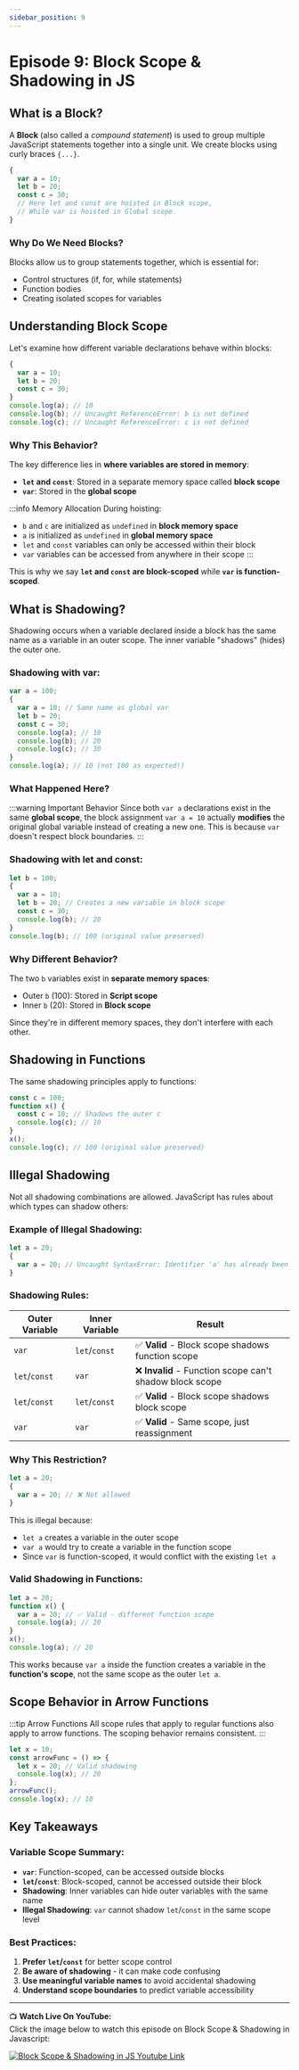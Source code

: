 ```yaml
---
sidebar_position: 9
---
```



# Episode 9: Block Scope & Shadowing in JS

## What is a Block?

A **Block** (also called a *compound statement*) is used to group multiple JavaScript statements together into a single unit. We create blocks using curly braces `{...}`.

```js
{
  var a = 10;
  let b = 20;
  const c = 30;
  // Here let and const are hoisted in Block scope,
  // While var is hoisted in Global scope.
}
```

### Why Do We Need Blocks?

Blocks allow us to group statements together, which is essential for:
- Control structures (if, for, while statements)
- Function bodies
- Creating isolated scopes for variables

## Understanding Block Scope

Let's examine how different variable declarations behave within blocks:

```js
{
  var a = 10;
  let b = 20;
  const c = 30;
}
console.log(a); // 10
console.log(b); // Uncaught ReferenceError: b is not defined
console.log(c); // Uncaught ReferenceError: c is not defined
```

### Why This Behavior?

The key difference lies in **where variables are stored in memory**:

- **`let` and `const`**: Stored in a separate memory space called **block scope**
- **`var`**: Stored in the **global scope**

:::info Memory Allocation
During hoisting:
- `b` and `c` are initialized as `undefined` in **block memory space**
- `a` is initialized as `undefined` in **global memory space**
- `let` and `const` variables can only be accessed within their block
- `var` variables can be accessed from anywhere in their scope
:::

This is why we say **`let` and `const` are block-scoped** while **`var` is function-scoped**.

## What is Shadowing?

Shadowing occurs when a variable declared inside a block has the same name as a variable in an outer scope. The inner variable "shadows" (hides) the outer one.

### Shadowing with var:

```js
var a = 100;
{
  var a = 10; // Same name as global var
  let b = 20;
  const c = 30;
  console.log(a); // 10
  console.log(b); // 20
  console.log(c); // 30
}
console.log(a); // 10 (not 100 as expected!)
```

### What Happened Here?

:::warning Important Behavior
Since both `var a` declarations exist in the same **global scope**, the block assignment `var a = 10` actually **modifies** the original global variable instead of creating a new one. This is because `var` doesn't respect block boundaries.
:::

### Shadowing with let and const:

```js
let b = 100;
{
  var a = 10;
  let b = 20; // Creates a new variable in block scope
  const c = 30;
  console.log(b); // 20
}
console.log(b); // 100 (original value preserved)
```

### Why Different Behavior?

The two `b` variables exist in **separate memory spaces**:
- Outer `b` (100): Stored in **Script scope**
- Inner `b` (20): Stored in **Block scope**

Since they're in different memory spaces, they don't interfere with each other.

## Shadowing in Functions

The same shadowing principles apply to functions:

```js
const c = 100;
function x() {
  const c = 10; // Shadows the outer c
  console.log(c); // 10
}
x();
console.log(c); // 100 (original value preserved)
```

## Illegal Shadowing

Not all shadowing combinations are allowed. JavaScript has rules about which types can shadow others:

### Example of Illegal Shadowing:

```js
let a = 20;
{
  var a = 20; // Uncaught SyntaxError: Identifier 'a' has already been declared
}
```

### Shadowing Rules:

| Outer Variable | Inner Variable | Result |
|----------------|----------------|---------|
| `var` | `let`/`const` | ✅ **Valid** - Block scope shadows function scope |
| `let`/`const` | `var` | ❌ **Invalid** - Function scope can't shadow block scope |
| `let`/`const` | `let`/`const` | ✅ **Valid** - Block scope shadows block scope |
| `var` | `var` | ✅ **Valid** - Same scope, just reassignment |

### Why This Restriction?

```js
let a = 20;
{
  var a = 20; // ❌ Not allowed
}
```

This is illegal because:
- `let a` creates a variable in the outer scope
- `var a` would try to create a variable in the function scope
- Since `var` is function-scoped, it would conflict with the existing `let a`

### Valid Shadowing in Functions:

```js
let a = 20;
function x() {
  var a = 20; // ✅ Valid - different function scope
  console.log(a); // 20
}
x();
console.log(a); // 20
```

This works because `var a` inside the function creates a variable in the **function's scope**, not the same scope as the outer `let a`.

## Scope Behavior in Arrow Functions

:::tip Arrow Functions
All scope rules that apply to regular functions also apply to arrow functions. The scoping behavior remains consistent.
:::

```js
let x = 10;
const arrowFunc = () => {
  let x = 20; // Valid shadowing
  console.log(x); // 20
};
arrowFunc();
console.log(x); // 10
```

## Key Takeaways

### Variable Scope Summary:
- **`var`**: Function-scoped, can be accessed outside blocks
- **`let`/`const`**: Block-scoped, cannot be accessed outside their block
- **Shadowing**: Inner variables can hide outer variables with the same name
- **Illegal Shadowing**: `var` cannot shadow `let`/`const` in the same scope level

### Best Practices:
1. **Prefer `let`/`const`** for better scope control
2. **Be aware of shadowing** - it can make code confusing
3. **Use meaningful variable names** to avoid accidental shadowing
4. **Understand scope boundaries** to predict variable accessibility

---

📺 **Watch Live On YouTube:**  
Click the image below to watch this episode on Block Scope & Shadowing in Javascript:

[![Block Scope & Shadowing in JS Youtube Link](https://img.youtube.com/vi/lW_erSjyMeM/0.jpg)](https://www.youtube.com/watch?v=lW_erSjyMeM&ab_channel=AkshaySaini)